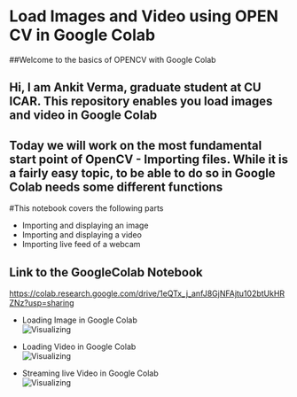 # Load Images and Video using OPEN CV in Google Colab

##Welcome to the basics of OPENCV with Google Colab

## Hi, I am Ankit Verma, graduate student at CU ICAR. This repository enables you load images and video in Google Colab

## Today we will work on the most fundamental start point of OpenCV - Importing files. While it is a fairly easy topic, to be able to do so in Google Colab needs some different functions

#This notebook covers the following parts

- Importing and displaying an image
- Importing and displaying a video
- Importing live feed of a webcam
 

## Link to the GoogleColab Notebook
https://colab.research.google.com/drive/1eQTx_j_anfJ8GjNFAjtu102btUkHRZNz?usp=sharing

- Loading Image in Google Colab  <br />
![Visualizing](https://github.com/ankitcivic/OpenCV_load_in_GoogleColab/blob/main/samples/image_working.PNG?raw=true)

- Loading Video in Google Colab  <br />
![Visualizing](https://github.com/ankitcivic/OpenCV_load_in_GoogleColab/blob/main/samples/video_gif.gif?raw=true)

- Streaming live Video in Google Colab  <br />
![Visualizing](https://github.com/ankitcivic/OpenCV_load_in_GoogleColab/blob/main/samples/video_live.gif?raw=true)
